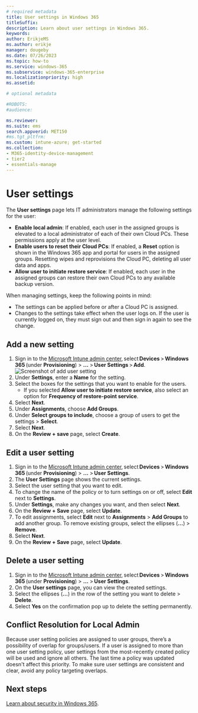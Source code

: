 ```yaml
---
# required metadata
title: User settings in Windows 365
titleSuffix:
description: Learn about user settings in Windows 365.
keywords:
author: ErikjeMS  
ms.author: erikje
manager: dougeby
ms.date: 07/26/2023
ms.topic: how-to
ms.service: windows-365
ms.subservice: windows-365-enterprise
ms.localizationpriority: high
ms.assetid: 

# optional metadata

#ROBOTS:
#audience:

ms.reviewer: 
ms.suite: ems
search.appverid: MET150
#ms.tgt_pltfrm:
ms.custom: intune-azure; get-started
ms.collection:
- M365-identity-device-management
- tier2
- essentials-manage
---
```


# User settings

The **User settings** page lets IT administrators manage the following settings for the user:

- **Enable local admin**: If enabled, each user in the assigned groups is elevated to a local administrator of each of their own Cloud PCs. These permissions apply at the user level.
- **Enable users to reset their Cloud PCs**: If enabled, a **Reset** option is shown in the Windows 365 app and portal for users in the assigned groups. Resetting wipes and reprovisions the Cloud PC, deleting all user data and apps.
- **Allow user to initiate restore service**: If enabled, each user in the assigned groups can restore their own Cloud PCs to any available backup version.

When managing settings, keep the following points in mind:

- The settings can be applied before or after a Cloud PC is assigned.
- Changes to the settings take effect when the user logs on. If the user is currently logged on, they must sign out and then sign in again to see the change.

## Add a new setting

1. Sign in to the [Microsoft Intune admin center](https://go.microsoft.com/fwlink/?linkid=2109431), select **Devices** > **Windows 365** (under **Provisioning**) > **...** > **User Settings** > **Add**.
![Screenshot of add user setting](./media/assign-users-as-local-admin/user-settings.png)
2. Under **Settings**, enter a **Name** for the setting.
3. Select the boxes for the settings that you want to enable for the users.
    - If you selected **Allow user to initiate restore service**, also select an option for **Frequency of restore-point service**.
5. Select **Next**.  
6. Under **Assignments**, choose **Add Groups**.
7. Under **Select groups to include**, choose a group of users to get the settings > **Select**.  
8. Select **Next**.
9. On the **Review + save** page, select **Create**.  

## Edit a user setting

1. Sign in to the [Microsoft Intune admin center](https://go.microsoft.com/fwlink/?linkid=2109431), select **Devices** > **Windows 365** (under **Provisioning**) > **...**  > **User Settings**.
2. The **User Settings** page shows the current settings.  
3. Select the user setting that you want to edit.
5. To change the name of the policy or to turn settings on or off, select **Edit** next to **Settings**.
6. Under **Settings**, make any changes you want, and then select **Next**.  
7. On the **Review + Save** page, select **Update**.  
8. To edit assignments, select **Edit** next to **Assignments** > **Add Groups** to add another group. To remove existing groups, select the ellipses (**…**) > **Remove**.  
9. Select **Next**.  
10. On the **Review + Save** page, select **Update**.  

## Delete a user setting

1. Sign in to the [Microsoft Intune admin center](https://go.microsoft.com/fwlink/?linkid=2109431), select **Devices** > **Windows 365** (under **Provisioning**) > **...**  > **User Settings**.
2. On the **User settings** page, you can view the created settings.  
3. Select the ellipses (**…**) in the row of the setting you want to delete > **Delete**.
4. Select **Yes** on the confirmation pop up to delete the setting permanently.

## Conflict Resolution for Local Admin

Because user setting policies are assigned to user groups, there’s a possibility of overlap for groups/users. If a user is assigned to more than one user setting policy, user settings from the most-recently created policy will be used and ignore all others. The last time a policy was updated doesn't affect this priority. To make sure user settings are consistent and clear, avoid any policy targeting overlaps.

<!-- ########################## -->
## Next steps

[Learn about security in Windows 365](security-guidelines.md).
